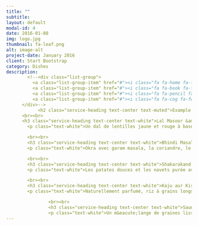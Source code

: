 ```yaml
---
title: ""
subtitle: 
layout: default
modal-id: 4
date: 2016-01-08
img: logo.jpg
thumbnail: fa-leaf.png
alt: image-alt
project-date: January 2016
client: Start Bootstrap
category: Dishes
description: 
        <!--<div class="list-group">
          <a class="list-group-item" href="#"><i class="fa fa-home fa-fw"></i>&nbsp; Dry kala Chana masala</a>
          <a class="list-group-item" href="#"><i class="fa fa-book fa-fw"></i>&nbsp; Library</a>
          <a class="list-group-item" href="#"><i class="fa fa-pencil fa-fw"></i>&nbsp; Applications</a>
          <a class="list-group-item" href="#"><i class="fa fa-cog fa-fw"></i>&nbsp; Settings</a>
      </div>-->
            <h2 class="service-heading text-center text-muted">Example d'un menu vegane</h2>
      <br><br>      
      <h3 class="service-heading text-center text-white">Lal Masoor &amp; Moong Dal</h3>
        <p class="text-white">Un dal de lentilles jaune et rouge à base de gingembre, le curcuma, les tomates et la coriandre fraîche</p>

        <br><br>
        <h3 class="service-heading text-center text-white">Bhindi Masala</h3>
        <p class="text-white">Okra avec garam masala, la coriandre, le piment et les oignons</p>

        <br><br>
        <h3 class="service-heading text-center text-white">Shakarakand &amp; Shalgam Bharta</h3>
        <p class="text-white">Les patates douces et les navets purée avec un mélange d'épices fraîches, le fenugrec et les tomates.</p>

        <br><br>
        <h3 class="service-heading text-center text-white">Kaju aur Kishmish Riz Basmati</h3>
        <p class="text-white">Naturellement parfumé, riz à grains longs, préparé avec des noix de cajou, raisins, noix de coco et de la cannelle.</p>

                <br><br>
                <h3 class="service-heading text-center text-white">Saunf</h3>
                <p class="text-white">Un m&eacute;lange de graines lisses et confits de fenouil à d&eacute;guster apr&egrave;s un repas complet pour leurs propri&eacute;t&eacute;s digestives</p>
---
```

